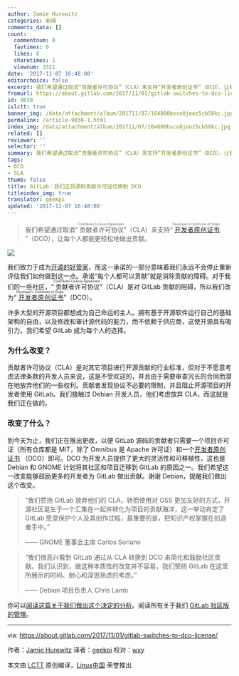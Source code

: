 ```yaml
---
author: Jamie Hurewitz
categories: 新闻
comments_data: []
count:
  commentnum: 0
  favtimes: 0
  likes: 0
  sharetimes: 1
  viewnum: 3321
date: '2017-11-07 16:48:00'
editorchoice: false
excerpt: 我们希望通过取消“贡献者许可协议”（CLA）来支持“开发者原创证书”（DCO），让每个人都能更轻松地做出贡献。
fromurl: https://about.gitlab.com/2017/11/01/gitlab-switches-to-dco-license/
id: 9038
islctt: true
banner_img: /data/attachment/album/201711/07/164800bsco8jooz5cb58kc.jpg
permalink: /article-9038-1.html
index_img: /data/attachment/album/201711/07/164800bsco8jooz5cb58kc.jpg.thumb.jpg
related: []
reviewer: ''
selector: ''
summary: 我们希望通过取消“贡献者许可协议”（CLA）来支持“开发者原创证书”（DCO），让每个人都能更轻松地做出贡献。
tags:
- DCO
- SLA
thumb: false
title: GitLab：我们正将源码贡献许可证切换到 DCO
titleindex_img: true
translator: geekpi
updated: '2017-11-07 16:48:00'
---
```



> 
> 我们希望通过取消“<ruby> 贡献者许可协议 <rt>  Contributor License Agreement </rt></ruby>”（CLA）来支持“<ruby> <a href="https://docs.google.com/a/gitlab.com/document/d/1zpjDzL7yhGBZz3_7jCjWLfRQ1Jryg1mlIVmG8y6B1_Q/edit?usp=sharing">  开发者原创证书 </a> <rt>  Developer's Certificate of Origin </rt></ruby>”（DCO），让每个人都能更轻松地做出贡献。
> 
> 
> 


![](/data/attachment/album/201711/07/164800bsco8jooz5cb58kc.jpg)


我们致力于成为[开源的好管家](https://about.gitlab.com/2016/01/11/being-a-good-open-source-steward/)，而这一承诺的一部分意味着我们永远不会停止重新评估我们如何做到这一点。承诺“每个人都可以贡献”就是消除贡献的障碍。对于我们的一些社区，“<ruby> 贡献者许可协议 <rt>  Contributor License Agreement </rt></ruby>”（CLA）是对 GitLab 贡献的阻碍，所以我们改为“<ruby> <a href="https://docs.google.com/a/gitlab.com/document/d/1zpjDzL7yhGBZz3_7jCjWLfRQ1Jryg1mlIVmG8y6B1_Q/edit?usp=sharing">  开发者原创证书 </a> <rt>  Developer's Certificate of Origin </rt></ruby>”（DCO）。


许多大型的开源项目都想成为自己命运的主人。拥有基于开源软件运行自己的基础架构的自由，以及修改和审计源代码的能力，而不依赖于供应商，这使开源具有吸引力。我们希望 GitLab 成为每个人的选择。


### 为什么改变？


贡献者许可协议（CLA）是对其它项目进行开源贡献的行业标准，但对于不愿意考虑法律条款的开发人员来说，这是不受欢迎的，并且由于需要审查冗长的合同而潜在地放弃他们的一些权利。贡献者发现协议不必要的限制，并且阻止开源项目的开发者使用 GitLab。我们接触过 Debian 开发人员，他们考虑放弃 CLA，而这就是我们正在做的。


### 改变了什么？


到今天为止，我们正在推出更改，以便 GitLab 源码的贡献者只需要一个项目许可证（所有仓库都是 MIT，除了 Omnibus 是 Apache 许可证）和一个[开发者原创证书](https://developercertificate.org/) （DCO）即可。DCO 为开发人员提供了更大的灵活性和可移植性，这也是 Debian 和 GNOME 计划将其社区和项目迁移到 GitLab 的原因之一。我们希望这一改变能够鼓励更多的开发者为 GitLab 做出贡献。谢谢 Debian，提醒我们做出这个改变。



> 
> “我们赞扬 GitLab 放弃他们的 CLA，转而使用对 OSS 更加友好的方式，开源社区诞生于一个汇集在一起并转化为项目的贡献海洋，这一举动肯定了 GitLab 愿意保护个人及其创作过程，最重要的是，把知识产权掌握在创造者手中。”
> 
> 
> —— GNOME 董事会主席 Carlos Soriano
> 
> 
> 



> 
> “我们很高兴看到 GitLab 通过从 CLA 转换到 DCO 来简化和鼓励社区贡献。我们认识到，做这种本质性的改变并不容易，我们赞扬 GitLab 在这里所展示的时间、耐心和深思熟虑的考虑。”
> 
> 
> —— Debian 项目负责人 Chris Lamb
> 
> 
> 


你可以[阅读这篇关于我们做出这个决定的分析](https://docs.google.com/a/gitlab.com/document/d/1zpjDzL7yhGBZz3_7jCjWLfRQ1Jryg1mlIVmG8y6B1_Q/edit?usp=sharing)。阅读所有关于我们 [GitLab 社区版的管理](https://about.gitlab.com/stewardship/)。




---


via: <https://about.gitlab.com/2017/11/01/gitlab-switches-to-dco-license/>


作者：[Jamie Hurewitz](https://about.gitlab.com/team/#hurewitzjamie) 译者：[geekpi](https://github.com/geekpi) 校对：[wxy](https://github.com/wxy)


本文由 [LCTT](https://github.com/LCTT/TranslateProject) 原创编译，[Linux中国](https://linux.cn/) 荣誉推出